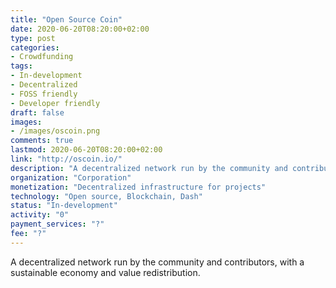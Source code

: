 ```yaml
---
title: "Open Source Coin"
date: 2020-06-20T08:20:00+02:00
type: post
categories:
- Crowdfunding
tags:
- In-development
- Decentralized
- FOSS friendly
- Developer friendly
draft: false
images:
- /images/oscoin.png
comments: true
lastmod: 2020-06-20T08:20:00+02:00
link: "http://oscoin.io/"
description: "A decentralized network run by the community and contributors, with a sustainable economy and value redistribution."
organization: "Corporation"
monetization: "Decentralized infrastructure for projects"
technology: "Open source, Blockchain, Dash"
status: "In-development"
activity: "0"
payment_services: "?"
fee: "?"
---
```


A decentralized network run by the community and contributors, with a sustainable economy and value redistribution.<!--more-->

